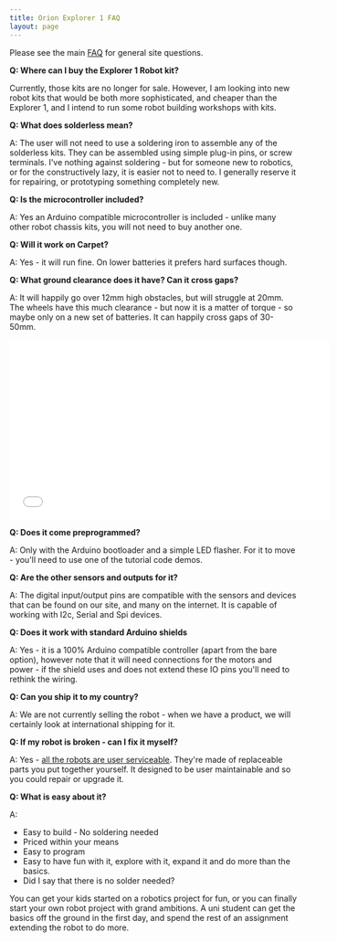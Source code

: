 ```yaml
---
title: Orion Explorer 1 FAQ
layout: page
---
```

Please see the main [FAQ](/faq.html) for general site questions.

<strong>Q: Where can I buy the Explorer 1 Robot kit?</strong>

Currently, those kits are no longer for sale. However, I am looking into new robot kits that would be both more sophisticated, and cheaper than the Explorer 1, and I intend to run some robot building workshops with kits.

<strong>Q: What does solderless mean?</strong>

A: The user will not need to use a soldering iron to assemble any of the solderless kits. They can be assembled using simple plug-in pins, or screw terminals. I've nothing against soldering - but for someone new to robotics, or for the constructively lazy, it is easier not to need to. I generally reserve it for repairing, or prototyping something completely new.

<strong>Q: Is the microcontroller included?</strong>

A: Yes an Arduino compatible microcontroller is included - unlike many other robot chassis kits, you will not need to buy another one.

<strong>Q: Will it work on Carpet?</strong>

A: Yes - it will run fine. On lower batteries it prefers hard surfaces though.

<strong>Q: What ground clearance does it have? Can it cross gaps?</strong>

A: It will happily go over 12mm high obstacles, but will struggle at 20mm. The wheels have this much clearance - but now it is a matter of torque - so maybe only on a new set of batteries. It can happily cross gaps of 30-50mm.

<p style="text-align: center;"><iframe src="//www.youtube.com/embed/ZHbM0xJXcKs" allowfullscreen="allowfullscreen" frameborder="0" height="315" width="560"></iframe></p>

<strong>Q: Does it come preprogrammed?</strong>

A: Only with the Arduino bootloader and a simple LED flasher. For it to move - you'll need to use one of the tutorial code demos.

<strong>Q: Are the other sensors and outputs for it? </strong>

A: The digital input/output pins are compatible with the sensors and devices that can be found on our site, and many on the internet. It is capable of working with I2c, Serial and Spi devices.

<strong>Q: Does it work with standard Arduino shields</strong>

A: Yes - it is a 100% Arduino compatible controller (apart from the bare option), however note that it will need connections for the motors and power - if the shield uses and does not extend these IO pins you'll need to rethink the wiring.

<strong>Q: Can you ship it to my country?</strong>

A: We are not currently selling the robot - when we have a product, we will certainly look at international shipping for it.

<strong>Q: If my robot is broken - can I fix it myself?</strong>

A: Yes - [all the robots are user serviceable](/2013/12/23/all-our-robots-are-user-serviceable). They're made of replaceable parts you put together yourself. It designed to be user maintainable and so you could repair or upgrade it.

<strong>Q: What is easy about it?</strong>

A:

* Easy to build - No soldering needed
* Priced within your means
* Easy to program
* Easy to have fun with it, explore with it, expand it and do more than the basics.
* Did I say that there is no solder needed?

You can get your kids started on a robotics project for fun, or you can finally start your own robot project with grand ambitions. A uni student can get the basics off the ground in the first day, and spend the rest of an assignment extending the robot to do more.
